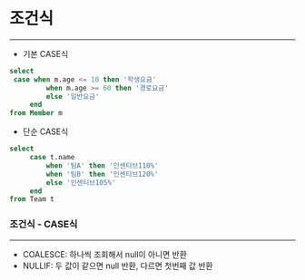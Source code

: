 # 조건식
***
* 기본 CASE식
```sql
select
 case when m.age <= 10 then '학생요금'
         when m.age >= 60 then '경로요금'
         else '일반요금'
     end
from Member m
```
* 단순 CASE식
```sql
select
     case t.name
         when '팀A' then '인센티브110%'
         when '팀B' then '인센티브120%'
         else '인센티브105%'
     end
from Team t
```
### 조건식 - CASE식
***
* COALESCE: 하나씩 조회해서 null이 아니면 반환
* NULLIF: 두 값이 같으면 null 반환, 다르면 첫번째 값 반환
